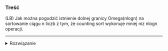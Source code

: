 ### Treść
(LB)
Jak można pogodzić istnienie dolnej granicy Omega(nlogn) na sortowanie ciągu n liczb z tym, że counting sort wykonuje mniej niz nlogn operacji.

------
<details><summary>Rozwiązanie</summary>
<p>

